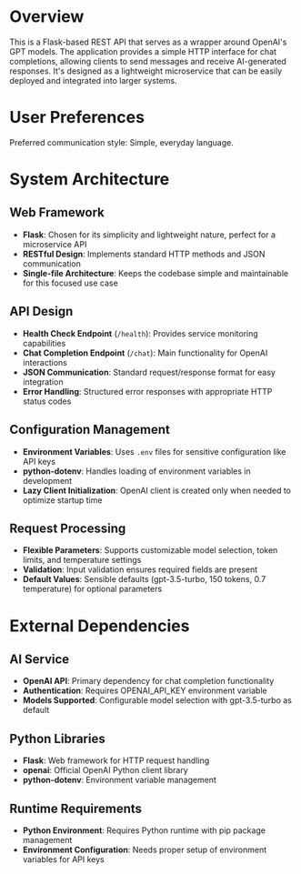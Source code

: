 # Overview

This is a Flask-based REST API that serves as a wrapper around OpenAI's GPT models. The application provides a simple HTTP interface for chat completions, allowing clients to send messages and receive AI-generated responses. It's designed as a lightweight microservice that can be easily deployed and integrated into larger systems.

# User Preferences

Preferred communication style: Simple, everyday language.

# System Architecture

## Web Framework
- **Flask**: Chosen for its simplicity and lightweight nature, perfect for a microservice API
- **RESTful Design**: Implements standard HTTP methods and JSON communication
- **Single-file Architecture**: Keeps the codebase simple and maintainable for this focused use case

## API Design
- **Health Check Endpoint** (`/health`): Provides service monitoring capabilities
- **Chat Completion Endpoint** (`/chat`): Main functionality for OpenAI interactions
- **JSON Communication**: Standard request/response format for easy integration
- **Error Handling**: Structured error responses with appropriate HTTP status codes

## Configuration Management
- **Environment Variables**: Uses `.env` files for sensitive configuration like API keys
- **python-dotenv**: Handles loading of environment variables in development
- **Lazy Client Initialization**: OpenAI client is created only when needed to optimize startup time

## Request Processing
- **Flexible Parameters**: Supports customizable model selection, token limits, and temperature settings
- **Validation**: Input validation ensures required fields are present
- **Default Values**: Sensible defaults (gpt-3.5-turbo, 150 tokens, 0.7 temperature) for optional parameters

# External Dependencies

## AI Service
- **OpenAI API**: Primary dependency for chat completion functionality
- **Authentication**: Requires OPENAI_API_KEY environment variable
- **Models Supported**: Configurable model selection with gpt-3.5-turbo as default

## Python Libraries
- **Flask**: Web framework for HTTP request handling
- **openai**: Official OpenAI Python client library
- **python-dotenv**: Environment variable management

## Runtime Requirements
- **Python Environment**: Requires Python runtime with pip package management
- **Environment Configuration**: Needs proper setup of environment variables for API keys